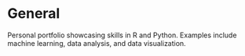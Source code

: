 # General
Personal portfolio showcasing skills in R and Python. Examples include machine learning, data analysis, and data visualization.
